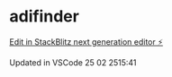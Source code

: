 # adifinder

[Edit in StackBlitz next generation editor ⚡️](https://stackblitz.com/~/github.com/HarryAdney/adifinder)

Updated in VSCode 25 02 2515:41
